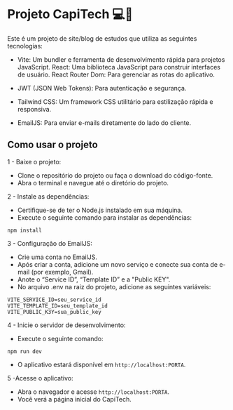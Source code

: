 # Projeto CapiTech 💻📲
Este é um projeto de site/blog de estudos que utiliza as seguintes tecnologias:

- Vite: Um bundler e ferramenta de desenvolvimento rápida para projetos JavaScript.
React: Uma biblioteca JavaScript para construir interfaces de usuário.
React Router Dom: Para gerenciar as rotas do aplicativo.

- JWT (JSON Web Tokens): Para autenticação e segurança.

- Tailwind CSS: Um framework CSS utilitário para estilização rápida e responsiva.

- EmailJS: Para enviar e-mails diretamente do lado do cliente.

## Como usar o projeto

1 - Baixe o projeto:
- Clone o repositório do projeto ou faça o download do código-fonte.
- Abra o terminal e navegue até o diretório do projeto.

2 - Instale as dependências:
- Certifique-se de ter o Node.js instalado em sua máquina.
- Execute o seguinte comando para instalar as dependências:
```
npm install
```

3 - Configuração do EmailJS:
- Crie uma conta no EmailJS.
- Após criar a conta, adicione um novo serviço e conecte sua conta de e-mail (por exemplo, Gmail).
- Anote o “Service ID”, “Template ID” e a "Public KEY".
- No arquivo .env na raiz do projeto, adicione as seguintes variáveis:
```
VITE_SERVICE_ID=seu_service_id
VITE_TEMPLATE_ID=seu_template_id
VITE_PUBLIC_K3Y=sua_public_key
```

4 - Inicie o servidor de desenvolvimento:
- Execute o seguinte comando:
```
npm run dev
```
- O aplicativo estará disponível em ``http://localhost:PORTA``.

5 -Acesse o aplicativo:
- Abra o navegador e acesse ``http://localhost:PORTA``.
- Você verá a página inicial do CapiTech.
